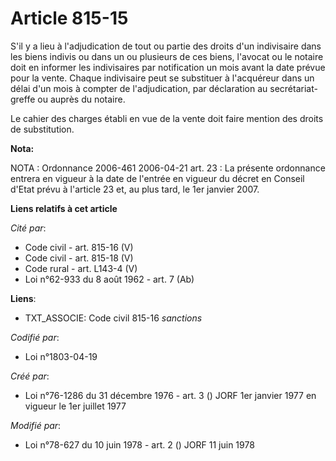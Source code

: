 # Article 815-15

S'il y a lieu à l'adjudication de tout ou partie des droits d'un indivisaire dans les biens indivis ou dans un ou plusieurs
de ces biens, l'avocat ou le notaire doit en informer les indivisaires par notification un mois avant la date prévue pour la
vente. Chaque indivisaire peut se substituer à l'acquéreur dans un délai d'un mois à compter de l'adjudication, par
déclaration au secrétariat-greffe ou auprès du notaire.

Le cahier des charges établi en vue de la vente doit faire mention des droits de substitution.

**Nota:**

NOTA : Ordonnance 2006-461 2006-04-21 art. 23 : La présente ordonnance entrera en vigueur à la date de l'entrée en vigueur du
décret en Conseil d'Etat prévu à l'article 23 et, au plus tard, le 1er janvier 2007.

**Liens relatifs à cet article**

_Cité par_:

  - Code civil - art. 815-16 (V)
  - Code civil - art. 815-18 (V)
  - Code rural - art. L143-4 (V)
  - Loi n°62-933 du 8 août 1962 - art. 7 (Ab)

**Liens**:

  - TXT_ASSOCIE: Code civil 815-16 *sanctions*

_Codifié par_:

  - Loi n°1803-04-19

_Créé par_:

  - Loi n°76-1286 du 31 décembre 1976 - art. 3 () JORF 1er janvier 1977 en vigueur le 1er juillet 1977

_Modifié par_:

  - Loi n°78-627 du 10 juin 1978 - art. 2 () JORF 11 juin 1978
